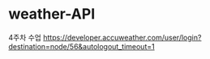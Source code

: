 # weather-API
4주차 수업
https://developer.accuweather.com/user/login?destination=node/56&autologout_timeout=1
